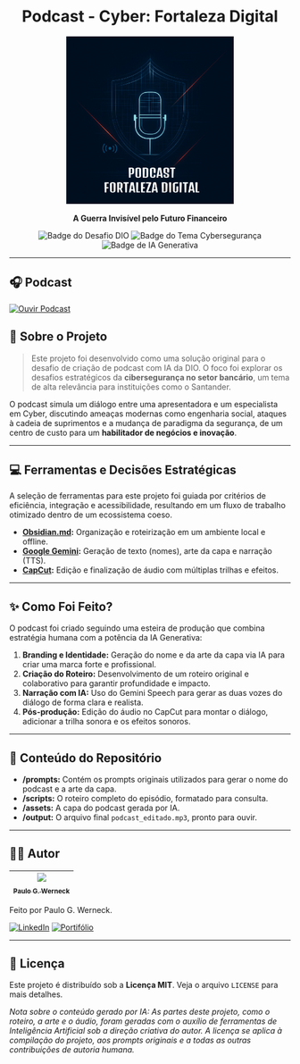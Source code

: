 <h1 align="center">
  Podcast - Cyber: Fortaleza Digital
</h1>

<p align="center">
  <img src="assets/podcast_cover.png" width="300" alt="Capa do Podcast Fortaleza Digital">
</p>

<p align="center">
  <strong>A Guerra Invisível pelo Futuro Financeiro</strong>
</p>

<p align="center">
  <img src="https://img.shields.io/badge/Desafio-DIO_Code_The_Future-blue?style=for-the-badge" alt="Badge do Desafio DIO">
  <img src="https://img.shields.io/badge/Tema-Cybersegurança-red?style=for-the-badge" alt="Badge do Tema Cybersegurança">
  <img src="https://img.shields.io/badge/IA-Generativa-lightgrey?style=for-the-badge" alt="Badge de IA Generativa">
</p>

---
## 🎧 Podcast
[![Ouvir Podcast](https://img.shields.io/badge/🎧_Ouvir_Podcast-blue?style=for-the-badge)](./output/podcast_editado.mp3)

## 📝 Sobre o Projeto

> Este projeto foi desenvolvido como uma solução original para o desafio de criação de podcast com IA da DIO. O foco foi explorar os desafios estratégicos da **cibersegurança no setor bancário**, um tema de alta relevância para instituições como o Santander.

O podcast simula um diálogo entre uma apresentadora e um especialista em Cyber, discutindo ameaças modernas como engenharia social, ataques à cadeia de suprimentos e a mudança de paradigma da segurança, de um centro de custo para um **habilitador de negócios e inovação**.

---

## 💻 Ferramentas e Decisões Estratégicas

A seleção de ferramentas para este projeto foi guiada por critérios de eficiência, integração e acessibilidade, resultando em um fluxo de trabalho otimizado dentro de um ecossistema coeso.

* **[Obsidian.md](https://obsidian.md/):** Organização e roteirização em um ambiente local e offline.
* **[Google Gemini](https://gemini.google.com/):** Geração de texto (nomes), arte da capa e narração (TTS).
* **[CapCut](https://www.capcut.com/pt-br/):** Edição e finalização de áudio com múltiplas trilhas e efeitos.

---

## ✨ Como Foi Feito?

O podcast foi criado seguindo uma esteira de produção que combina estratégia humana com a potência da IA Generativa:

1.  **Branding e Identidade:** Geração do nome e da arte da capa via IA para criar uma marca forte e profissional.
2.  **Criação do Roteiro:** Desenvolvimento de um roteiro original e colaborativo para garantir profundidade e impacto.
3.  **Narração com IA:** Uso do Gemini Speech para gerar as duas vozes do diálogo de forma clara e realista.
4.  **Pós-produção:** Edição do áudio no CapCut para montar o diálogo, adicionar a trilha sonora e os efeitos sonoros.

---

## 📂 Conteúdo do Repositório

* **/prompts:** Contém os prompts originais utilizados para gerar o nome do podcast e a arte da capa.
* **/scripts:** O roteiro completo do episódio, formatado para consulta.
* **/assets:** A capa do podcast gerada por IA.
* **/output:** O arquivo final `podcast_editado.mp3`, pronto para ouvir.

---

## 👨‍💻 Autor

| [<img src="https://avatars.githubusercontent.com/u/78171565?v=4" width=115><br><sub>Paulo  G.  Werneck</sub>](https://github.com/5kr1pt) |
| :--------------------------------------------------------------------------------------------------------------------------------------: |

Feito por Paulo G. Werneck.

[![LinkedIn](https://img.shields.io/badge/LinkedIn-0077B5?style=for-the-badge&logo=linkedin&logoColor=white)](https://www.linkedin.com/in/pgw-script/)
[![Portifólio](https://img.shields.io/badge/Portifólio-0077B5?style=for-the-badge&logo=linkedin&logoColor=white)](https://5kr1pt.github.io/krpt)

---

## 📜 Licença

Este projeto é distribuído sob a **Licença MIT**. Veja o arquivo `LICENSE` para mais detalhes.

*Nota sobre o conteúdo gerado por IA: As partes deste projeto, como o roteiro, a arte e o áudio, foram geradas com o auxílio de ferramentas de Inteligência Artificial sob a direção criativa do autor. A licença se aplica à compilação do projeto, aos prompts originais e a todas as outras contribuições de autoria humana.*
